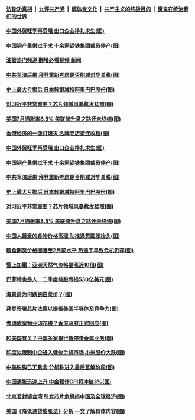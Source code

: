 ####  [法轮功真相](../../../../basic/blob/master/README.md?t=08120231) &nbsp;|&nbsp; [九评共产党](../../../../9ping.md/blob/master/README.md?t=08120231) &nbsp;|&nbsp; [解体党文化](../../../../jtdwh.md/blob/master/README.md?t=08120231)  &nbsp;|&nbsp; [共产主义的终极目的](../../../../gczydzjmd.md/blob/master/README.md?t=08120231) &nbsp;|&nbsp; [魔鬼在统治我们的世界](../../../../mgztzwmdsj.md/blob/master/README.md?t=08120231) 

#### [中国外贸旺季再受阻 出口企业挣扎求生(图)](../pages/p5/1014104.md?t=08120231) 

#### [中国钢产量供过于求 十余家钢铁集团裁员停产(图)](../pages/p5/1014097.md?t=08120231) 

#### [油管热门频道 翻墙必看视频 新闻](http://45.76.130.85:81/youtube.html?08120231)

#### [中共军演后果 拜登重新考虑是否削减对华关税(图)](../pages/p5/1014090.md?t=08120231) 

#### [史上最大亏损后 日本软银减持阿里巴巴股份(图)](../pages/p5/1014030.md?t=08120231) 

#### [对习近平非常重要？芯片领域风暴愈发猛烈(图)](../pages/p5/1014027.md?t=08120231) 

#### [美国7月通胀率8.5% 美联储升息之路还未终结(图)](../pages/p5/1014024.md?t=08120231) 

#### [香港经济的一盏灯熄灭 名牌老店接连收档(图)](../pages/p5/1014105.md?t=08120231) 

#### [中国外贸旺季再受阻 出口企业挣扎求生(图)](../pages/p5/1014104.md?t=08120231) 

#### [中国钢产量供过于求 十余家钢铁集团裁员停产(图)](../pages/p5/1014097.md?t=08120231) 

#### [中共军演后果 拜登重新考虑是否削减对华关税(图)](../pages/p5/1014090.md?t=08120231) 

#### [史上最大亏损后 日本软银减持阿里巴巴股份(图)](../pages/p5/1014030.md?t=08120231) 

#### [对习近平非常重要？芯片领域风暴愈发猛烈(图)](../pages/p5/1014027.md?t=08120231) 

#### [美国7月通胀率8.5% 美联储升息之路还未终结(图)](../pages/p5/1014024.md?t=08120231) 

#### [中国人最爱的食物价格高涨 助推通货膨胀抬头(图)](../pages/p5/1014006.md?t=08120231) 

#### [粮食期货价格回落至2月前水平 热浪干旱致危机仍存(图)](../pages/p5/1013976.md?t=08120231) 

#### [雪上加霜：亚洲天然气价格暴涨近10倍(图)](../pages/p5/1013952.md?t=08120231) 

#### [巴菲特也是人：二季度持股亏损530亿美元(图)](../pages/p5/1013937.md?t=08120231) 

#### [海景房为何跌到白菜价？(图)](../pages/p5/1013935.md?t=08120231) 

#### [拜登签署芯片法案以提振美国半导体及竞争力(图)](../pages/p5/1013908.md?t=08120231) 

#### [考虑放宽物业印花税？香港政府正式回应(图)](../pages/p5/1013905.md?t=08120231) 

#### [和美国有关？中国多家银行暂停贵金属业务(图)](../pages/p5/1013898.md?t=08120231) 

#### [印度拟限制中企进入低价手机市场 小米股价大跌(图)](../pages/p5/1013895.md?t=08120231) 

#### [中美脱钩已无悬念 分析称进入最后瓦解阶段(图)](../pages/p5/1013894.md?t=08120231) 

#### [中国通胀迅速上升 中金预计CPI将冲破3%(图)](../pages/p5/1013882.md?t=08120231) 

#### [北京若封锁台湾 引发芯片危机损中国及全球经济(图)](../pages/p5/1013809.md?t=08120231) 

#### [美国《降低通货膨胀法》分析 一文了解具体内容(图)](../pages/p5/1013821.md?t=08120231) 

<img src='http://gfw-breaker.win/goodnews/indexes/p5.md' width='0px' height='0px'/>
